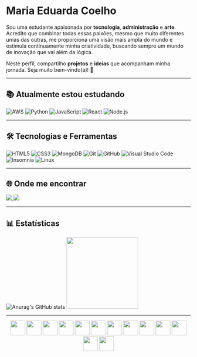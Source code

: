 # Maria Eduarda Coelho

Sou uma estudante apaixonada por **tecnologia**, **administração** e **arte**. Acredito que combinar todas essas paixões, mesmo que muito diferentes umas das outras, me proporciona uma visão mais ampla do mundo e estimula continuamente minha criatividade, buscando sempre um mundo de inovação que vai além da lógica.

Neste perfil, compartilho **projetos** e **ideias** que acompanham minha jornada. Seja muito bem-vindo(a)! 💜

---

## 📚 Atualmente estou estudando

![AWS](https://img.shields.io/badge/AWS-FF9900?style=for-the-badge&logo=amazonaws&logoColor=white) 
![Python](https://img.shields.io/badge/Python-3776AB?style=for-the-badge&logo=python&logoColor=white) 
![JavaScript](https://img.shields.io/badge/JavaScript-F7DF1E?style=for-the-badge&logo=javascript&logoColor=black) 
![React](https://img.shields.io/badge/React-61DAFB?style=for-the-badge&logo=react&logoColor=black)
![Node.js](https://img.shields.io/badge/Node.js-339933?style=for-the-badge&logo=node.js&logoColor=white)

---

## 🛠️ Tecnologias e Ferramentas

![HTML5](https://img.shields.io/badge/HTML5-E34F26?style=for-the-badge&logo=html5&logoColor=white) 
![CSS3](https://img.shields.io/badge/CSS3-1572B6?style=for-the-badge&logo=css3&logoColor=white) 
![MongoDB](https://img.shields.io/badge/MongoDB-47A248?style=for-the-badge&logo=mongodb&logoColor=white) 
![Git](https://img.shields.io/badge/Git-F05032?style=for-the-badge&logo=git&logoColor=white)
![GitHub](https://img.shields.io/badge/GitHub-181717?style=for-the-badge&logo=github&logoColor=white)
![Visual Studio Code](https://img.shields.io/badge/VS_Code-007ACC?style=for-the-badge&logo=visual-studio-code&logoColor=white)
![Insomnia](https://img.shields.io/badge/Insomnia-4000BF?style=for-the-badge&logo=insomnia&logoColor=white)
![Linux](https://img.shields.io/badge/Linux-FCC624?style=for-the-badge&logo=linux&logoColor=black)

---

## 🌐 Onde me encontrar

<div>
<a href="https://instagram.com/madulsz" target="_blank">
<img loading="lazy" src="https://img.shields.io/badge/-Instagram-%23E4405F?style=for-the-badge&logo=instagram&logoColor=white">
</a> 

<a href="https://www.linkedin.com/in/maria-eduarda-lsz" target="_blank">
<img loading="lazy" src="https://img.shields.io/badge/-LinkedIn-%230077B5?style=for-the-badge&logo=linkedin&logoColor=white">
</a> 
</div>

---

## 📊 Estatísticas

![Anurag's GitHub stats](https://github-readme-stats.vercel.app/api?username=dudalszz&theme=tokyonight&show_icons=true) <img height="195em" src="https://github-readme-stats.vercel.app/api/top-langs/?username=dudalszz&layout=compact&langs_count=7&theme=tokyonight"/>

---



<div align="center">

<img src="https://github.com/user-attachments/assets/137554d3-9905-4af6-af10-0726dee76d10" width="40"/>
<img src="https://github.com/user-attachments/assets/137554d3-9905-4af6-af10-0726dee76d10" width="40"/>
<img src="https://github.com/user-attachments/assets/137554d3-9905-4af6-af10-0726dee76d10" width="40"/>
<img src="https://github.com/user-attachments/assets/137554d3-9905-4af6-af10-0726dee76d10" width="40"/>
<img src="https://github.com/user-attachments/assets/137554d3-9905-4af6-af10-0726dee76d10" width="40"/>
<img src="https://github.com/user-attachments/assets/137554d3-9905-4af6-af10-0726dee76d10" width="40"/>
<img src="https://github.com/user-attachments/assets/137554d3-9905-4af6-af10-0726dee76d10" width="40"/>
<img src="https://github.com/user-attachments/assets/137554d3-9905-4af6-af10-0726dee76d10" width="40"/>
<img src="https://github.com/user-attachments/assets/137554d3-9905-4af6-af10-0726dee76d10" width="40"/>
<img src="https://github.com/user-attachments/assets/137554d3-9905-4af6-af10-0726dee76d10" width="40"/>
<img src="https://github.com/user-attachments/assets/137554d3-9905-4af6-af10-0726dee76d10" width="40"/>
<img src="https://github.com/user-attachments/assets/137554d3-9905-4af6-af10-0726dee76d10" width="40"/>
<img src="https://github.com/user-attachments/assets/137554d3-9905-4af6-af10-0726dee76d10" width="40"/>

</div>


